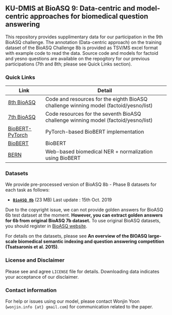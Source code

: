 ## KU-DMIS at BioASQ 9: Data-centric and model-centric approaches for biomedical question answering

This repository provides supplimentary data for our participation in the 9th BioASQ challenge. 
The annotation (Data-centric approach) on the training dataset of the BioASQ Challenge 8b is provided as TSV/MS excel format with example code to read the data.
Source code and models for factoid and yesno questions are available on the repogitory for our previous participations (7th and 8th; please see Quick Links section).


### Quick Links
Link | Detail
------------- | -------------
[8th BioASQ](https://github.com/dmis-lab/bioasq8b) | Code and resources for the eighth BioASQ challenge winning model (factoid/yesno/list)
[7th BioASQ](https://github.com/dmis-lab/bioasq-biobert) | Code resources for the seventh BioASQ challenge winning model (factoid/yesno/list)
[BioBERT-PyTorch](https://github.com/dmis-lab/biobert-pytorch) | PyTorch-based BioBERT implementation
[BioBERT](https://github.com/dmis-lab/biobert) | BioBERT 
[BERN](https://bern.korea.ac.kr) | Web-based biomedical NER + normalization using BioBERT



### Datasets
We provide pre-processed version of BioASQ 8b - Phase B datasets for each task as follows:
*   **[`BioASQ 8b`](https://drive.google.com/open?id=1-KzAQzaE-Zd4jOlZG_7k7D4odqPI3dL1)** (23 MB) Last update : 15th Oct. 2019 

Due to the copyright issue, we can not provide golden answers for BioASQ 6b test dataset at the moment. 
**However, you can extract golden answers for 6b from original BioASQ 7b dataset.**
To use original BioASQ datasets, you should register in [BioASQ website](http://participants-area.bioasq.org). 

For details on the datasets, please see **An overview of the BIOASQ large-scale biomedical semantic indexing and question answering competition (Tsatsaronis et al. 2015)**.


### License and Disclaimer
Please see and agree `LICENSE` file for details. Downloading data indicates your acceptance of our disclaimer.


### Contact information

For help or issues using our model, please contact Wonjin Yoon (`wonjin.info {at} gmail.com`) for communication related to the paper.